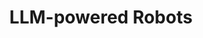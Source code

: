 ---
layout: page
title: LLM-powered Robots
description: 
img: assets/img/robot.jpg
redirect: false
importance: 3
category: work
---